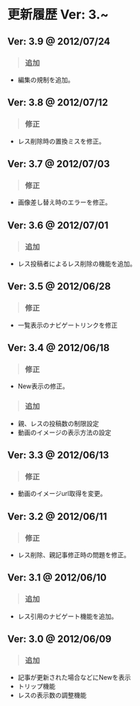 # 更新履歴 Ver: 3.~

## Ver: 3.9 @ 2012/07/24
> ### 追加
 - 編集の規制を追加。

## Ver: 3.8 @ 2012/07/12
> ### 修正
 - レス削除時の置換ミスを修正。

## Ver: 3.7 @ 2012/07/03
> ### 修正
 - 画像差し替え時のエラーを修正。

## Ver: 3.6 @ 2012/07/01
> ### 追加
 - レス投稿者によるレス削除の機能を追加。

## Ver: 3.5 @ 2012/06/28
> ### 修正
 - 一覧表示のナビゲートリンクを修正

## Ver: 3.4 @ 2012/06/18
> ### 修正
 - New表示の修正。
> ### 追加
 - 親、レスの投稿数の制限設定
 - 動画のイメージの表示方法の設定

## Ver: 3.3 @ 2012/06/13
> ### 修正
 - 動画のイメージurl取得を変更。

## Ver: 3.2 @ 2012/06/11
> ### 修正
 - レス削除、親記事修正時の問題を修正。

## Ver: 3.1 @ 2012/06/10
> ### 追加
 - レス引用のナビゲート機能を追加。

## Ver: 3.0 @ 2012/06/09
> ### 追加
 - 記事が更新された場合などにNewを表示
 - トリップ機能
 - レスの表示数の調整機能